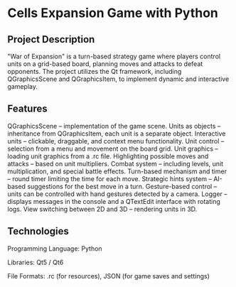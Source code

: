 # Cells Expansion Game with Python
## Project Description

"War of Expansion" is a turn-based strategy game where players control units on a grid-based board, planning moves and attacks to defeat opponents. The project utilizes the Qt framework, including QGraphicsScene and QGraphicsItem, to implement dynamic and interactive gameplay.

## Features

QGraphicsScene – implementation of the game scene.
Units as objects – inheritance from QGraphicsItem, each unit is a separate object.
Interactive units – clickable, draggable, and context menu functionality.
Unit control – selection from a menu and movement on the board grid.
Unit graphics – loading unit graphics from a .rc file.
Highlighting possible moves and attacks – based on unit multipliers.
Combat system – including levels, unit multiplication, and special battle effects.
Turn-based mechanism and timer – round timer limiting the time for each move.
Strategic hints system – AI-based suggestions for the best move in a turn.
Gesture-based control – units can be controlled with hand gestures detected by a camera.
Logger – displays messages in the console and a QTextEdit interface with rotating logs.
View switching between 2D and 3D – rendering units in 3D.

## Technologies

Programming Language: Python 

Libraries: Qt5 / Qt6

File Formats: .rc (for resources), JSON (for game saves and settings)

